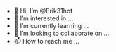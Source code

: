 - 👋 Hi, I’m @Erik31hot
- 👀 I’m interested in ...
- 🌱 I’m currently learning ...
- 💞️ I’m looking to collaborate on ...
- 📫 How to reach me ...

<!---
Erik31hot/Erik31hot is a ✨ special ✨ repository because its `README.md` (this file) appears on your GitHub profile.
You can click the Preview link to take a look at your changes.
--->
